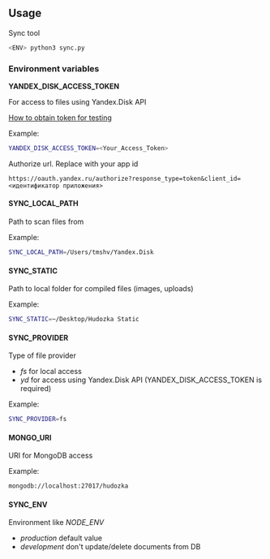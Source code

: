 ## Usage

Sync tool
```bash
<ENV> python3 sync.py
```


### Environment variables

**YANDEX_DISK_ACCESS_TOKEN**

For access to files using Yandex.Disk API

[How to obtain token for testing](https://tech.yandex.ru/oauth/doc/dg/tasks/get-oauth-token-docpage/)

Example: 
```bash
YANDEX_DISK_ACCESS_TOKEN=<Your_Access_Token>
```

Authorize url. Replace with your app id
```
https://oauth.yandex.ru/authorize?response_type=token&client_id=<идентификатор приложения>
```

#### SYNC_LOCAL_PATH

Path to scan files from

Example:
```bash
SYNC_LOCAL_PATH=/Users/tmshv/Yandex.Disk
```

#### SYNC_STATIC

Path to local folder for compiled files (images, uploads)

Example: 
```bash
SYNC_STATIC=~/Desktop/Hudozka Static
```

#### SYNC_PROVIDER

Type of file provider

- *fs* for local access
- *yd* for access using Yandex.Disk API (YANDEX_DISK_ACCESS_TOKEN is required)

Example: 
```bash
SYNC_PROVIDER=fs
```

#### MONGO_URI

URI for MongoDB access

Example:
 ```bash
 mongodb://localhost:27017/hudozka
 ```

#### SYNC_ENV

Environment like *NODE_ENV*

- *production* default value
- *development* don't update/delete documents from DB
